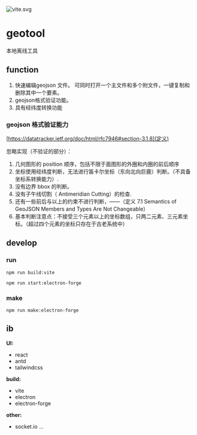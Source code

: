 ![vite.svg](assets/vite.svg)

# **geotool**

本地离线工具


## function

1. 快速编辑geojson 文件。 可同时打开一个主文件和多个附文件，一键复制和删除其中一个要素。
2. geojson格式验证功能。
3. 具有经纬度转换功能

### geojson 格式验证能力

[https://datatracker.ietf.org/doc/html/rfc7946#section-3.1.8](定义)

忽略实现（不验证的部分）：

1. 几何图形的 position 顺序，包括不限于面图形的外圈和内圈的前后顺序
2. 坐标使用经纬度判断，无法进行笛卡尔坐标（东向北向巨鹿）判断。（不具备坐标系转换能力）.
3. 没有边界 bbox 的判断。
4. 没有子午线切割（ Antimeridian Cutting）的检查.
5. 还有一些前后与以上的约束不进行判断，——（定义 7.1 Semantics of GeoJSON Members and Types Are Not Changeable）
6. 基本判断注意点：不接受三个元素以上的坐标数组，只两二元素、三元素坐标。（超过四个元素的坐标只存在于古老系统中）

## develop

### run

`npm run build:vite`

`npm run start:electron-forge`

### make

`npm run make:electron-forge`

## ib

**UI:**

* react
* antd
* tailwindcss

**build:**

* vite
* electron
* electron-forge

**other:**

* socket.io
  ...
